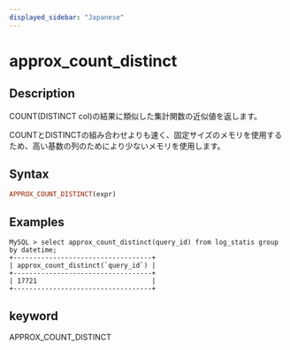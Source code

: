 ```yaml
---
displayed_sidebar: "Japanese"
---
```


# approx_count_distinct

## Description

COUNT(DISTINCT col)の結果に類似した集計関数の近似値を返します。

COUNTとDISTINCTの組み合わせよりも速く、固定サイズのメモリを使用するため、高い基数の列のためにより少ないメモリを使用します。

## Syntax

```Haskell
APPROX_COUNT_DISTINCT(expr)
```

## Examples

```plain text
MySQL > select approx_count_distinct(query_id) from log_statis group by datetime;
+-----------------------------------+
| approx_count_distinct(`query_id`) |
+-----------------------------------+
| 17721                             |
+-----------------------------------+
```

## keyword

APPROX_COUNT_DISTINCT